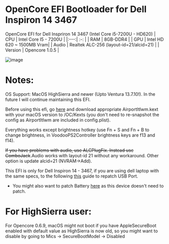 # OpenCore EFI Bootloader for Dell Inspiron 14 3467
OpenCore EFI for Dell Inspriron 14 3467 (Intel Core i5-7200U - HD620)
| CPU | Intel Core I5 - 7200U |
|:---:| :-:                   |
| RAM | 8GB-DDR4              |
| GPU | Intel HD 620 ~ 1500MB Vram|
| Audio | Realtek ALC-256 (layout-id=21/alcid=21) |
| Version | Opencore 1.0.5 |

![image](https://user-images.githubusercontent.com/57698887/119744931-47edee00-beb7-11eb-9d00-054610c87f8a.png)

# Notes:
OS Support: MacOS HighSierra and newer (Upto Ventura 13.7.10!). In the future I will continue maintaining this EFI.

Before using this efi, go [here](https://github.com/OpenIntelWireless/itlwm/releases/) and download appropriate AirportItlwm.kext with your macOS version to /OC/Kexts (you don't need to re-snapshot the config as AirportItlwm are included in config.plist).

Everything works except brightness hotkey (use Fn + S and Fn + B to change brightness, in VoodooPS2Controller brightness keys are f13 and f14).

~~If you have problems with audio, use ALCPlugFix. Instead use ComboJack~~.Audio works with layout-id 21 without any workaround. Other option is update alcid=21 (NVRAM->Add).

This EFI is only for Dell Inspiron 14 - 3467, if you are using dell laptop with the same specs, to the following [this](https://dortania.github.io/OpenCore-Post-Install/usb/) guide to repatch USB Port.

* You might also want to patch Battery [here](https://dortania.github.io/OpenCore-Post-Install/laptop-specific/battery.html#dsdt-patching) as this device doesn't need to patch.

# For HighSierra user:

For Opencore 0.6.9, macOS might not boot if you have AppleSecureBoot enabled with default value as HighSierra is now old, so you might want to disable by going to Mics -> SecureBootModel -> Disabled
